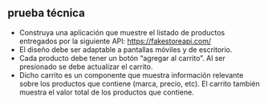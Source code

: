 ## prueba técnica

- Construya una aplicación que muestre el listado de productos entregados por la siguiente API: https://fakestoreapi.com/
- El diseño debe ser adaptable a pantallas móviles y de escritorio.
- Cada producto debe tener un botón “agregar al carrito”. Al ser presionado se debe actualizar el carrito.
- Dicho carrito es un componente que muestra información relevante sobre los productos que contiene (marca, precio, etc). El carrito también muestra el valor total de los productos que contiene.
